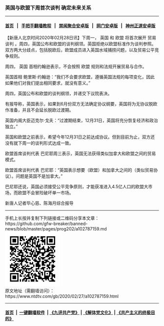 ### 英国与欧盟下周首次谈判 确定未来关系
------------------------

#### [首页](https://github.com/gfw-breaker/banned-news/blob/master/README.md) &nbsp;&nbsp;|&nbsp;&nbsp; [手把手翻墙教程](https://github.com/gfw-breaker/guides/wiki) &nbsp;&nbsp;|&nbsp;&nbsp; [禁闻聚合安卓版](https://github.com/gfw-breaker/bn-android) &nbsp;&nbsp;|&nbsp;&nbsp; [网门安卓版](https://github.com/oGate2/oGate) &nbsp;&nbsp;|&nbsp;&nbsp; [神州正道安卓版](https://github.com/SzzdOgate/update) 



<div><div class="post_content" itemprop="articleBody">
 <p>
  【新唐人北京时间2020年02月28日讯】下周一，
  <ok href="https://www.ntdtv.com/gb/英国.htm">
   英国
  </ok>
  和
  <ok href="https://www.ntdtv.com/gb/欧盟.htm">
   欧盟
  </ok>
  将首次展开
  <ok href="https://www.ntdtv.com/gb/贸易谈判.htm">
   贸易谈判
  </ok>
  。周四，英国公布和欧盟的谈判纲领。英国拒绝以欧盟标准作为谈判参照。双方两大分歧点，包括脱欧后，欧盟成员进入英国水域捕捞问题，以及贸易公平竞争规则。
 </p>
 <p>
  周四，
  <ok href="https://www.ntdtv.com/gb/英国.htm">
   英国
  </ok>
  首相约翰逊表示，不会按照
  <ok href="https://www.ntdtv.com/gb/欧盟.htm">
   欧盟
  </ok>
  规则和法规开展贸易与合作。
 </p>
 <p>
  <ok href="https://www.ntdtv.com/gb/英国首相.htm">
   英国首相
  </ok>
  鲍里斯·约翰逊：“我们不会要求欧盟，遵循英国法规的每项变化，因此如果他们对我们提出相同要求，就没有意义。”
 </p>
 <p>
  周四，英国公布和欧盟的谈判纲领，并递交下议院表决。
 </p>
 <p>
  有报导称，英国表示，如果到6月份双方无法确定协议纲要，英国将为无协议脱欧作准备，并且不会延长脱欧过渡期。
 </p>
 <p>
  英国内阁大臣迈克尔·戈夫：“过渡期结束，12月31日，英国将充分恢复经济和政治独立。”
 </p>
 <p>
  英国和欧盟之前表示，希望今年12月31日之前达成协议。但到目前为止，双方还没有就下周一的谈判形式达成一致。
 </p>
 <p>
  <ok href="https://www.ntdtv.com/gb/欧盟首席谈判代表.htm">
   欧盟首席谈判代表
  </ok>
  巴尼耶周三表示，英国无法获得类似加拿大和欧盟之间的贸易模式。
 </p>
 <p>
  <ok href="https://www.ntdtv.com/gb/欧盟首席谈判代表.htm">
   欧盟首席谈判代表
  </ok>
  巴尼耶：“英国表示想要（欧盟）和加拿大之间的（类似贸易协议）。问题是英国不是加拿大。”
 </p>
 <p>
  巴尼耶还说，英国必须接受公平竞争原则，才能获准进入4.5亿人口的欧盟大市场，而欧盟不会冒险破坏单一市场。
 </p>
 <p>
  新唐人记者毕心慈、陈海月综合报导
 </p>
 <div class="single_ad">
 </div>
</div>
</div>
<hr/>
手机上长按并复制下列链接或二维码分享本文章：<br/>
https://github.com/gfw-breaker/banned-news/blob/master/pages/prog202/a102787159.md <br/>
<a href='https://github.com/gfw-breaker/banned-news/blob/master/pages/prog202/a102787159.md'><img src='https://github.com/gfw-breaker/banned-news/blob/master/pages/prog202/a102787159.md.png'/></a> <br/>
原文地址（需翻墙访问）：https://www.ntdtv.com/gb/2020/02/27/a102787159.html


------------------------
#### [首页](https://github.com/gfw-breaker/banned-news/blob/master/README.md) &nbsp;|&nbsp; [一键翻墙软件](https://github.com/gfw-breaker/nogfw/blob/master/README.md) &nbsp;| [《九评共产党》](https://github.com/gfw-breaker/9ping.md/blob/master/README.md#九评之一评共产党是什么) | [《解体党文化》](https://github.com/gfw-breaker/jtdwh.md/blob/master/README.md) | [《共产主义的终极目的》](https://github.com/gfw-breaker/gczydzjmd.md/blob/master/README.md)


<img src='http://gfw-breaker.win/banned-news/pages/prog202/a102787159.md' width='0px' height='0px'/>